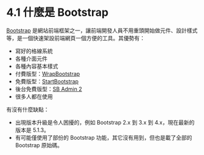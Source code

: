 # 4.1 什麼是 Bootstrap

[Bootstrap](https://getbootstrap.com/) 是網站前端框架之一，讓前端開發人員不用重頭開始做元件、設計樣式等，是一個快速架設前端網頁一個方便的工具。其優勢有：

* 寫好的格線系統
* 各種介面元件
* 各種內容基本樣式
* 付費版型：[WrapBootstrap](https://wrapbootstrap.com/)
* 免費版型：[StartBootstrap](https://startbootstrap.com/)
* 後台免費版型：[SB Admin 2](https://startbootstrap.com/themes/sb-admin-2/)
* 很多人都在使用

有沒有什麼缺點：

* 出現版本升級是令人困擾的，例如 Bootstrap 2.x 到 3.x 到 4.x，現在最新的版本是 5.1.3。
* 有可能僅使用了部份的 Bootstrap 功能，其它沒有用到，但也是載了全部的 Bootstrap 原始碼。

